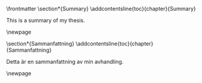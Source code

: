 \frontmatter
\section*{Summary}
\addcontentsline{toc}{chapter}{Summary}

This is a summary of my thesis.

\newpage

\section*{Sammanfattning}
\addcontentsline{toc}{chapter}{Sammanfattning}

Detta är en sammanfattning av min avhandling.

\newpage
